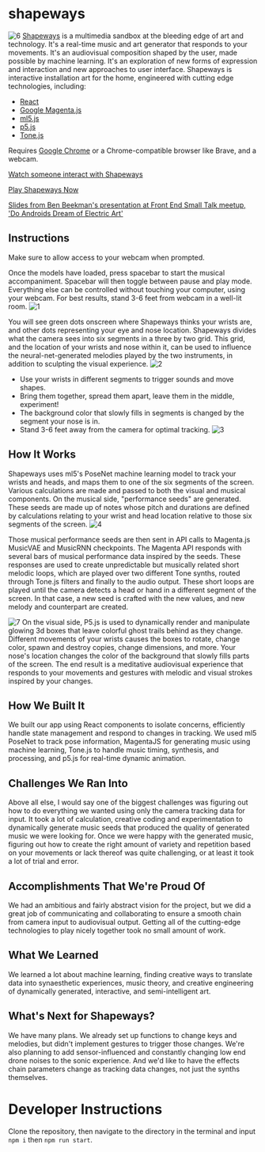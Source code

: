 # shapeways

![6](https://user-images.githubusercontent.com/563233/92160870-8c46d480-ede4-11ea-8a3b-8170296ea32f.png)
[Shapeways](https://shapeways.netlify.app/) is a multimedia sandbox at the bleeding edge of art and technology. It's a real-time music and art generator that responds to your movements. It's an audiovisual composition shaped by the user, made possible by machine learning. It's an exploration of new forms of expression and interaction and new approaches to user interface. Shapeways is interactive installation art for the home, engineered with cutting edge technologies, including:

- [React](https://reactjs.org/)
- [Google Magenta.js](https://github.com/magenta/magenta-js)
- [ml5.js](https://ml5js.org/)
- [p5.js](https://p5js.org/)
- [Tone.js](https://tonejs.github.io/)

Requires [Google Chrome](https://www.google.com/chrome/) or a Chrome-compatible browser like Brave, and a webcam.

[Watch someone interact with Shapeways](https://www.youtube-nocookie.com/embed/5x5oFnMPvAQ)

[Play Shapeways Now](https://shapeways.netlify.app/)

[Slides from Ben Beekman's presentation at Front End Small Talk meetup, 'Do Androids Dream of Electric Art'](https://docs.google.com/presentation/d/1BbijYacBkHUthx8EfnbJ66dmD2E-PFbJAAtvdleSxHY/)

## Instructions
Make sure to allow access to your webcam when prompted.

Once the models have loaded, press spacebar to start the musical accompaniment. Spacebar will then toggle between pause and play mode.
 Everything else can be controlled without touching your computer, using your webcam. For best results, stand 3-6 feet from webcam in a well-lit room.
![1](https://user-images.githubusercontent.com/563233/92160843-84873000-ede4-11ea-981d-da6d8e8f81f3.png)

You will see green dots onscreen where Shapeways thinks your wrists are, and other dots representing your eye and nose location. Shapeways divides what the camera sees into six segments in a three by two grid. This grid, and the location of your wrists and nose within it, can be used to influence the neural-net-generated melodies played by the two instruments, in addition to sculpting the visual experience.
![2](https://user-images.githubusercontent.com/563233/92160855-881ab700-ede4-11ea-8ceb-4251c03ae12f.png)


- Use your wrists in different segments to trigger sounds and move shapes.
- Bring them together, spread them apart, leave them in the middle, experiment!
- The background color that slowly fills in segments is changed by the segment your nose is in.
- Stand 3-6 feet away from the camera for optimal tracking.
![3](https://user-images.githubusercontent.com/563233/92160858-894be400-ede4-11ea-9793-eedd3200f9e5.png)

## How It Works
Shapeways uses ml5's PoseNet machine learning model to track your wrists and heads, and maps them to one of the six segments of the screen. Various calculations are made and passed to both the visual and musical components. On the musical side, "performance seeds" are generated. These seeds are made up of notes whose pitch and durations are defined by calculations relating to your wrist and head location relative to those six segments of the screen.
![4](https://user-images.githubusercontent.com/563233/92160864-89e47a80-ede4-11ea-98da-c722c5fb7274.png)

Those musical performance seeds are then sent in API calls to Magenta.js MusicVAE and MusicRNN checkpoints. The Magenta API responds with several bars of musical performance data inspired by the seeds. These responses are used to create unpredictable but musically related short melodic loops, which are played over two different Tone synths, routed through Tone.js filters and finally to the audio output. These short loops are played until the camera detects a head or hand in a different segment of the screen. In that case, a new seed is crafted with the new values, and new melody and counterpart are created.

![7](https://user-images.githubusercontent.com/563233/92160872-8cdf6b00-ede4-11ea-8e43-4816590543d4.png)
On the visual side, P5.js is used to dynamically render and manipulate glowing 3d boxes that leave colorful ghost trails behind as they change. Different movements of your wrists causes the boxes to rotate, change color, spawn and destroy copies, change dimensions, and more. Your nose's location changes the color of the background that slowly fills parts of the screen. The end result is a meditative audiovisual experience that responds to your movements and gestures with melodic and visual strokes inspired by your changes.


## How We Built It
We built our app using React components to isolate concerns, efficiently handle state management and respond to changes in tracking. We used ml5 PoseNet to track pose information, MagentaJS for generating music using machine learning, Tone.js to handle music timing, synthesis, and processing, and p5.js for real-time dynamic animation.

## Challenges We Ran Into
Above all else, I would say one of the biggest challenges was figuring out how to do everything we wanted using only the camera tracking data for input. It took a lot of calculation, creative coding and experimentation to dynamically generate music seeds that produced the quality of generated music we were looking for. Once we were happy with the generated music, figuring out how to create the right amount of variety and repetition based on your movements or lack thereof was quite challenging, or at least it took a lot of trial and error.

## Accomplishments That We're Proud Of
We had an ambitious and fairly abstract vision for the project, but we did a great job of communicating and collaborating to ensure a smooth chain from camera input to audiovisual output. Getting all of the cutting-edge technologies to play nicely together took no small amount of work.

## What We Learned
We learned a lot about machine learning, finding creative ways to translate data into synaesthetic experiences, music theory, and creative engineering of dynamically generated, interactive, and semi-intelligent art.

## What's Next for Shapeways?
We have many plans. We already set up functions to change keys and melodies, but didn't implement gestures to trigger those changes. We're also planning to add sensor-influenced and constantly changing low end drone noises to the sonic experience. And we'd like to have the effects chain parameters change as tracking data changes, not just the synths themselves.

# Developer Instructions

Clone the repository, then navigate to the directory in the terminal and input `npm i` then `npm run start`.
